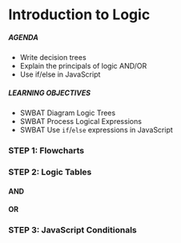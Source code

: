 # Introduction to Logic

##### AGENDA
- Write decision trees
- Explain the principals of logic AND/OR
- Use if/else in JavaScript

##### LEARNING OBJECTIVES
- SWBAT Diagram Logic Trees
- SWBAT Process Logical Expressions
- SWBAT Use `if`/`else` expressions in JavaScript

### STEP 1: Flowcharts

### STEP 2: Logic Tables

#### AND
#### OR

### STEP 3: JavaScript Conditionals
